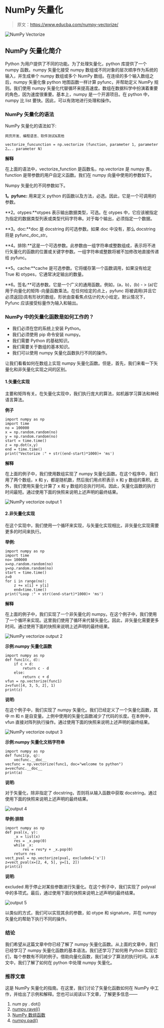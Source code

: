 # NumPy 矢量化

> 原文：<https://www.educba.com/numpy-vectorize/>

![NumPy Vectorize](img/db29fac9a97b5381e75fb019e30157d2.png)



## NumPy 矢量化简介

Python 为用户提供了不同的功能。为了处理矢量化，python 库提供了一个 numpy 函数。numpy 矢量化接受 numpy 数组或不同对象的层次顺序作为系统的输入，并生成单个 numpy 数组或多个 NumPy 数组。在连续的多个输入数组之后，numpy 矢量化像 python 地图函数一样计算 pyfunc，并帮助定义 NumPy 规则。我们使用 numpy 矢量化代替循环来提高速度。数组在数据科学中扮演着重要的角色，因为速度很重要。基本上，numpy 是一个开源项目。在 python 中，numpy 比 list 要快。因此，可以有效地进行处理和操作。

### NumPy 矢量化的语法

NumPy 矢量化的语法如下:

<small>网页开发、编程语言、软件测试&其他</small>

```
vectorize_funcunction = np.vectorize (function, parameter 1, parameter 2….. parameter N)
```

**解释**

在上面的语法中，vectorize_function 是函数名，np.vectorize 是 numpy 类，function 是带参数的用户自定义函数。我们在 numpy 向量中使用的参数如下。

Numpy 矢量化的不同参数如下。

**1。pyfunc:** 用来定义 python 的函数以及方法，必选。因此，它是一个可调用的参数。

**2。otypes:**otypes 表示输出数据类型，可选。在 otypes 中，它应该被指定为指定的数据类型列表或类型代码字符串。对于每个输出，必须指定一个数据。

**3。doc:**doc 是 docstring 的可选参数。如果 doc 中没有，那么 docstring 将是 pyfunc_doc_str。

**4。排除:**这是一个可选参数。此参数由一组字符串或整数组成，表示将不进行矢量化的函数的位置或关键字参数。一组字符串或整数将被不加修改地直接传递给 pyfunc。

**5。cache:**cache 是可选参数。它将缓存第一个函数调用，如果没有给定 True 和 otypes，它通常决定输出的数量。

**6。签名:**可选参数。它是一个广义的通用函数。例如，(a，b)，(b) - > (a)它用于向量化的矩阵-向量函数乘法。在任何给定的点上，pyfunc 将被调用(并且它必须返回)具有形状的数组，形状由查看焦点估计的大小给定。默认情况下，Pyfunc 应该接受标量作为输入和输出。

### NumPy 中的矢量化函数是如何工作的？

*   我们必须在您的系统上安装 Python。
*   我们必须使用 pip 命令安装 numpy。
*   我们需要 Python 的基础知识。
*   我们需要关于数组的基本知识。
*   我们可以使用 numpy 矢量化函数执行不同的操作。

让我们看看如何在数组上实现 numpy 矢量化函数。但是，首先，我们来看一下矢量化和非矢量化实现之间的区别。

#### 1.矢量化实现

主要和矩阵有关。在矢量化实现中，我们执行庞大的算法，如机器学习算法和神经语言算法。

**例子**

```
import numpy as np
import time
no = 100000
x = np.random.random(no)
y = np.random.random(no)
start = time.time()
z = np.dot(x,y)
end = time.time()
print("Vectorize :" + str((end-start)*1000)+ 'ms')
```

**解释**

在上面的例子中，我们使用数组实现了 numpy 矢量化函数。在这个程序中，我们用了两个数组，x 和 y，都是随机数，然后我们用点积表示 x 和 y 数组的乘积。此外，我们使用矢量化计算了 x 和 y 数组的总执行时间。因此，矢量化函数的执行时间最短。通过使用下面的快照来说明上述声明的最终结果。

![NumPy vectorize output 1](img/d88d51141c3895f169b51bc011fb19cf.png)



#### 2.非矢量化实现

在这个实现中，我们使用一个循环来实现，与矢量化实现相比，非矢量化实现需要更多的时间来执行。

**举例:**

```
import numpy as np
import time
no= 100000
x=np.random.random(no)
y=np.random.random(no)
start = time.time()
z=0
for i in range(no):
    z += x[i] + y[i]
    end=time.time()
print("Loop :" + str((end-start)*1000)+ 'ms')
```

**解释**

在上面的例子中，我们实现了一个非矢量化的 numpy。在这个例子中，我们使用了一个循环来实现。这里我们使用了循环来代替矢量化。因此，非矢量化需要更多时间。通过使用下面的快照来说明上述声明的最终结果。

![NumPy vectorize output 2](img/e568bff8fa0b3e6aefb30fd72e1c976b.png)



**示例:numpy 矢量化函数**

```
import numpy as np
def func1(c, d):
    if c > d:
        return c - d
    else:
        return c + d
vfun = np.vectorize(func1)
z=vfun([4, 3, 5, 2], 1)
print(z)
```

**说明:**

在这个例子中，我们实现了 numpy 矢量化。我们已经定义了一个矢量化函数，其中 m 和 n 是自变量。上例中使用的矢量化函数减少了代码的长度。在本例中，vfun 直接对阵列执行操作。通过使用下面的快照来说明上述声明的最终结果。

![NumPy vectorize output 3](img/27fa18bed3f1c41e1a47eaac57908980.png)



**示例:numpy 矢量化文档字符串**

```
import numpy as np
def func1(p, q):
    vecfunc.__doc__
vecfunc = np.vectorize(func1, doc="welcome to python")
a=vecfunc.__doc__
print(a)
```

**说明:**

对于矢量化，除非指定了 docstring，否则将从输入函数中获取 docstring。通过使用下面的快照来说明上述声明的最终结果。

![output 4](img/c84311a25de857f5fb8afad831397279.png)



**举例:排除**

```
import numpy as np
def pval(x, y):
    _x = list(x)
    res = _x.pop(0)
    while _x:
        res = res*y + _x.pop(0)
    return res
vect_pval = np.vectorize(pval, excluded=['x'])
z=vect_pval(x=[2, 4, 5], y=[1, 2])
print(z)
```

**说明:**

excluded 用于停止对某些参数进行矢量化。在这个例子中，我们实现了 polyval 中的多项式。最后，通过使用下面的快照来说明上述声明的最终结果。

![output 5](img/0a46f9bc6431d4efc11030dc2f1f23db.png)



以类似的方式，我们可以实现其余的参数，如 otype 和 signature，并在 numpy 矢量化的帮助下执行不同的操作。

### 结论

我们希望从这篇文章中你已经了解了 numpy 矢量化函数。从上面的文章中，我们已经学习了 numpy 矢量化函数的基本语法。我们还学习了如何用 Python 实现它们，每个参数有不同的例子。借助向量化函数，我们减少了算法的执行时间。从本文中，我们了解了如何在 python 中处理 numpy 矢量化。

### 推荐文章

这是 NumPy 矢量化的指南。在这里，我们讨论了矢量化函数如何在 NumPy 中工作，并给出了示例和解释。您也可以阅读以下文章，了解更多信息——

1.  num py . dot()
2.  [numpy.ravel()](https://www.educba.com/numpy-dot-ravel/)
3.  [NumPy 数组函数](https://www.educba.com/numpy-array-functions/)
4.  [numpy.pad()](https://www.educba.com/numpy-pad/)





